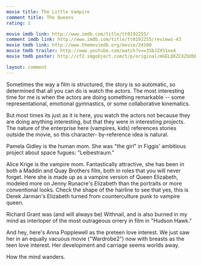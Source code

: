 ```yaml
---
movie title: The Little Vampire
comment title: The Queens
rating: 1

movie imdb link: http://www.imdb.com/title/tt0192255/
comment imdb link: http://www.imdb.com/title/tt0192255/reviews-43
movie tmdb link: http://www.themoviedb.org/movie/24100
movie tmdb trailer: http://www.youtube.com/watch?v==3SbJZXS1xe4
movie tmdb poster: http://cf2.imgobject.com/t/p/original/mGELQXZCXZUdbBeIPLNIt5ow0El.jpg

layout: comment
---
```


Sometimes the way a film is structured, the story is so automatic, so determined that all you can do is watch the actors. The most interesting time for me is when the actors are doing something remarkable -- some representational, emotional gymnastics, or some collaborative kinematics.

But most times its just as it is here, you watch the actors not because they are doing anything interesting, but that they were in interesting projects. The nature of the enterprise here (vampires, kids) references stories outside the movie, so this character- by-reference idea is natural.

Pamela Gidley is the human mom. She was "the girl" in Figgis' ambitious project about space fugues: "Leibestraum."

Alice Krige is the vampire mom. Fantastically attractive, she has been in both a Maddin and Quay Brothers film, both in roles that you will never forget. Here she is made up as a vampire version of Queen Elizabeth, modeled more on Jenny Runacre's Elizabeth than the portraits or more conventional looks. Check the shape of the hairline to see that yes, this is Derek Jarman's Elizabeth turned from counterculture punk to vampire queen.

Richard Grant was (and will always be) Withnail, and is also burned in my mind as interloper of the most outrageous orrery in film in "Hudson Hawk."

And hey, here's Anna Popplewell as the preteen love interest. We just saw her in an equally vacuous movie ("Wardrobe2") now with breasts as the teen love interest. Her development and carriage seems worlds away.

How the mind wanders.